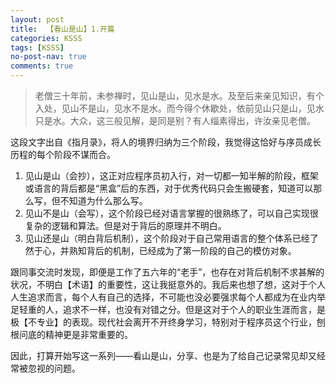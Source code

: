 ```yaml
---
layout: post
title:  【看山是山】1.开篇
categories: KSSS
tags: [KSSS]
no-post-nav: true
comments: true
---
```


> 老僧三十年前，未参禅时，见山是山，见水是水。及至后来亲见知识，有个入处，见山不是山，见水不是水。而今得个休歇处，依前见山只是山，见水只是水。大众，这三般见解，是同是别？有人缁素得出，许汝亲见老僧。



这段文字出自《指月录》，将人的境界归纳为三个阶段，我觉得这恰好与序员成长历程的每个阶段不谋而合。

1. 见山是山（会抄），这正对应程序员初入行，对一切都一知半解的阶段，框架或语言的背后都是“黑盒”后的东西，对于优秀代码只会生搬硬套，知道可以那么写，但不知道为什么那么写。
2. 见山不是山（会写），这个阶段已经对语言掌握的很熟练了，可以自己实现很复杂的逻辑和算法。但是对于背后的原理并不明白。
3. 见山还是山（明白背后机制），这个阶段对于自己常用语言的整个体系已经了然于心，并熟知背后的机制，已经成为了第一阶段的自己的模仿对象。

跟同事交流时发现，即便是工作了五六年的“老手”，也存在对背后机制不求甚解的状况，不明白【术语】的重要性，这让我挺意外的。我后来也想了想，这对于个人人生追求而言，每个人有自己的选择，不可能也没必要强求每个人都成为在业内举足轻重的人，追求不一样，也没有对错之分。但是这对于个人的职业生涯而言，是极【不专业】的表现。现代社会离开不开终身学习，特别对于程序员这个行业，刨根问底的精神更是非常重要的。

因此，打算开始写这一系列——看山是山，分享、也是为了给自己记录常见却又经常被忽视的问题。

